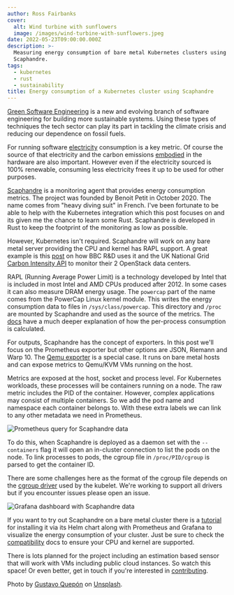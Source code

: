 ```yaml
---
author: Ross Fairbanks
cover:
  alt: Wind turbine with sunflowers
  image: /images/wind-turbine-with-sunflowers.jpeg
date: 2022-05-23T09:00:00.000Z
description: >-
  Measuring energy consumption of bare metal Kubernetes clusters using
  Scaphandre.
tags:
  - kubernetes
  - rust
  - sustainability
title: Energy consumption of a Kubernetes cluster using Scaphandre
---
```


[Green Software Engineering](https://greensoftware.foundation/articles/what-is-green-software) is a new and evolving branch of software engineering for building more sustainable systems. Using these types of techniques the tech sector can play its part in tackling the climate crisis and reducing our dependence on fossil fuels.

For running software [electricity](https://principles.green/principles/electricity/) consumption is a key metric. Of course the source of that electricity and the carbon emissions [embodied](https://principles.green/principles/embodied-carbon/) in the hardware are also important. However even if the electricity sourced is 100% renewable, consuming less electricity frees it up to be used for other purposes.

[Scaphandre](https://github.com/hubblo-org/scaphandre) is a monitoring agent that provides energy consumption metrics. The project was founded by Benoit Petit in October 2020. The name comes from "heavy diving suit" in French. I've been fortunate to be able to help with the Kubernetes integration which this post focuses on and its given me the chance to learn some Rust. Scaphandre is developed in Rust to keep the footprint of the monitoring as low as possible.

However, Kubernetes isn't required. Scaphandre will work on any bare metal server providing the CPU and kernel has RAPL support. A great example is this [post](https://superuser.openstack.org/articles/environmental-reporting-dashboards-for-openstack-from-bbc-rd/) on how BBC R&D uses it and the UK National Grid [Carbon Intensity API](https://carbonintensity.org.uk/) to monitor their 2 OpenStack data centers.

RAPL (Running Average Power Limit) is a technology developed by Intel that is included in most Intel and AMD CPUs produced after 2012. In some cases it can also measure DRAM energy usage. The `powercap` part of the name comes from the PowerCap Linux kernel module. This writes the energy consumption data to files in `/sys/class/powercap`. This directory and `/proc` are mounted by Scaphandre and used as the source of the metrics. The [docs](https://hubblo-org.github.io/scaphandre-documentation/explanations/how-scaph-computes-per-process-power-consumption.html) have a much deeper explanation of how the per-process consumption is calculated.

For outputs, Scaphandre has the concept of exporters. In this post we'll focus on the Prometheus exporter but other options are JSON, Riemann and Warp 10. The [Qemu exporter](https://hubblo-org.github.io/scaphandre-documentation/references/exporter-qemu.html) is a special case. It runs on bare metal hosts and can expose metrics to Qemu/KVM VMs running on the host.

Metrics are exposed at the host, socket and process level. For Kubernetes workloads, these processes will be containers running on a node. The raw metric includes the PID of the container. However, complex applications may consist of multiple containers. So we add the pod name and namespace each container belongs to. With these extra labels we can link to any other metadata we need in Prometheus.

![Prometheus query for Scaphandre data](/images/scaphandre-promql.png)

To do this, when Scaphandre is deployed as a daemon set with the `--containers` flag it will open an in-cluster connection to list the pods on the node. To link processes to pods, the cgroup file in `/proc/PID/cgroup` is parsed to get the container ID. 

There are some challenges here as the format of the cgroup file depends on the [cgroup driver](https://kubernetes.io/docs/tasks/administer-cluster/kubeadm/configure-cgroup-driver/) used by the kubelet. We're working to support all drivers but if you encounter issues please open an issue.

![Grafana dashboard with Scaphandre data](/images/scaphandre-dashboard.png)

If you want to try out Scaphandre on a bare metal cluster there is a [tutorial](https://hubblo-org.github.io/scaphandre-documentation/tutorials/kubernetes.html) for installing it via its Helm chart along with Prometheus and Grafana to visualize the energy consumption of your cluster. Just be sure to check the [compatibility](https://hubblo-org.github.io/scaphandre-documentation/compatibility.html) docs to ensure your CPU and kernel are supported. 

There is lots planned for the project including an estimation based sensor that will work with VMs including public cloud instances. So watch this space! Or even better, get in touch if you're interested in [contributing](https://hubblo-org.github.io/scaphandre-documentation/contributing.html).

Photo by [Gustavo Quepón](https://unsplash.com/es/@unandalusgus) on [Unsplash](https://unsplash.com/es/fotos/pF_2lrjWiJE).
